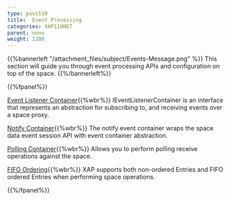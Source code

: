 ```yaml
---
type: post110
title:  Event Processing
categories: XAP110NET
parent: none
weight: 1200
---
```





{{%bannerleft "/attachment_files/subject/Events-Message.png" %}}
This section will guide you through event processing APIs and configuration on top of the space.
{{%/bannerleft%}}



{{%fpanel%}}

[Event Listener Container](./event-listener-container.html){{%wbr%}}
IEventListenerContainer is an interface that represents an abstraction for subscribing to, and receiving events over a space proxy.

[Notify Container](./notify-container.html){{%wbr%}}
The notify event container wraps the space data event session API with event container abstraction.

[Polling Container](./polling-container.html){{%wbr%}}
Allows you to perform polling receive operations against the space.

[FIFO Ordering](./fifo-overview.html){{%wbr%}}
XAP supports both non-ordered Entries and FIFO ordered Entries when performing space operations.

{{%/fpanel%}}



